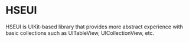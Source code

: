 # HSEUI

HSEUI is UIKit-based library that provides more abstract experience with basic collections such as UITableView, UICollectionView, etc.